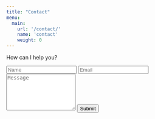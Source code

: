 ```yaml
---
title: "Contact"
menu: 
  main: 
    url: '/contact/'
    name: 'contact'
    weight: 0
---
```


How can I help you?

<form class="form">
  <input type="text" name="name" placeholder="Name" />
  <input type="email" name="email" placeholder= "Email" />
  <textarea name="message" placeholder="Message" rows="6"></textarea>
  <button class="button">Submit</button>
</div>